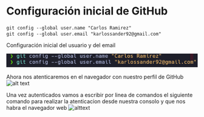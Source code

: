 # Configuración inicial de GitHub

```
git config --global user.name "Carlos Ramirez"
git config --global user.email "karlossander92@gmail.com"
```
Configuración inicial del usuario y del email

![alt text](imgs/git_comandos_configuracion_iniciales.png)

Ahora nos atenticaremos en el navegador con nuestro perfil de GitHub
![alt text](img/git_perfil.png)

Una vez autenticados vamos a escribir por linea de comandos el siguiente comando para realizar la atenticacion desde  nuestra consolo y que nos habra el navegador web
![alttext](mg/git_atentication_web_browser.png)
